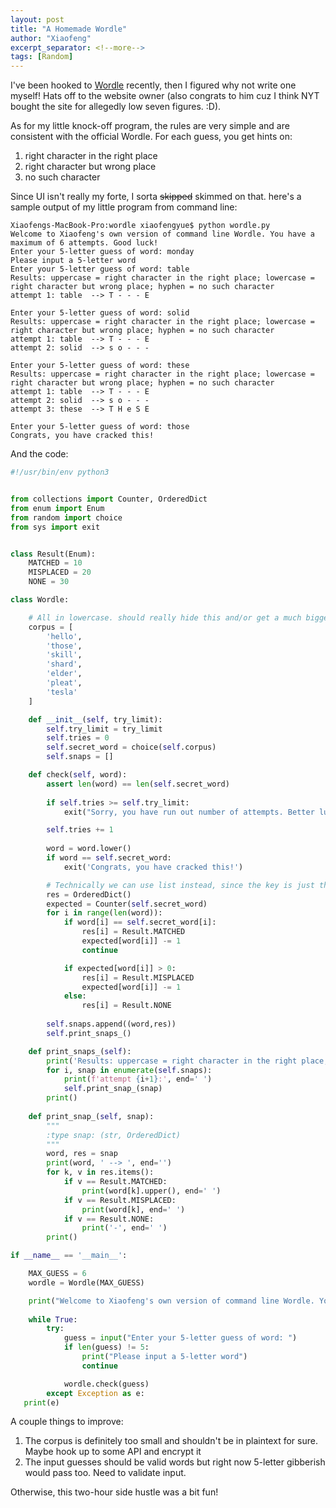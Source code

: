 ```yaml
---
layout: post
title: "A Homemade Wordle"
author: "Xiaofeng"
excerpt_separator: <!--more-->
tags: [Random]
---
```


I've been hooked to [Wordle](https://www.powerlanguage.co.uk/wordle/) recently, then I figured why not write one myself!<!--more--> Hats off to the website owner (also congrats to him cuz I think NYT bought the site for allegedly low seven figures. :D).

As for my little knock-off program, the rules are very simple and are consistent with the official Wordle. For each guess, you get hints on:

1. right character in the right place
2. right character but wrong place
3. no such character

Since UI isn't really my forte, I sorta ~~skipped~~ skimmed on that. here's a sample output of my little program from command line:

```text
Xiaofengs-MacBook-Pro:wordle xiaofengyue$ python wordle.py 
Welcome to Xiaofeng's own version of command line Wordle. You have a maximum of 6 attempts. Good luck!
Enter your 5-letter guess of word: monday
Please input a 5-letter word
Enter your 5-letter guess of word: table
Results: uppercase = right character in the right place; lowercase = right character but wrong place; hyphen = no such character
attempt 1: table  --> T - - - E 

Enter your 5-letter guess of word: solid
Results: uppercase = right character in the right place; lowercase = right character but wrong place; hyphen = no such character
attempt 1: table  --> T - - - E 
attempt 2: solid  --> s o - - - 

Enter your 5-letter guess of word: these
Results: uppercase = right character in the right place; lowercase = right character but wrong place; hyphen = no such character
attempt 1: table  --> T - - - E 
attempt 2: solid  --> s o - - - 
attempt 3: these  --> T H e S E 

Enter your 5-letter guess of word: those
Congrats, you have cracked this!

```

And the code:

```python
#!/usr/bin/env python3


from collections import Counter, OrderedDict
from enum import Enum
from random import choice
from sys import exit


class Result(Enum):
    MATCHED = 10
    MISPLACED = 20
    NONE = 30

class Wordle:

    # All in lowercase. should really hide this and/or get a much bigger dictionary
    corpus = [
        'hello',
        'those',
        'skill',
        'shard',
        'elder',
        'pleat',
        'tesla'
    ]

    def __init__(self, try_limit):
        self.try_limit = try_limit
        self.tries = 0
        self.secret_word = choice(self.corpus)
        self.snaps = []

    def check(self, word):
        assert len(word) == len(self.secret_word)
    
        if self.tries >= self.try_limit:
            exit("Sorry, you have run out number of attempts. Better luck on the next Wordle!")

        self.tries += 1
        
        word = word.lower()
        if word == self.secret_word:
            exit('Congrats, you have cracked this!')

        # Technically we can use list instead, since the key is just the index. But I just love OrderedDict too much
        res = OrderedDict()
        expected = Counter(self.secret_word)
        for i in range(len(word)):
            if word[i] == self.secret_word[i]:
                res[i] = Result.MATCHED
                expected[word[i]] -= 1
                continue

            if expected[word[i]] > 0:
                res[i] = Result.MISPLACED
                expected[word[i]] -= 1
            else:
                res[i] = Result.NONE
        
        self.snaps.append((word,res))
        self.print_snaps_()

    def print_snaps_(self):
        print('Results: uppercase = right character in the right place; lowercase = right character but wrong place; hyphen = no such character')
        for i, snap in enumerate(self.snaps):
            print(f'attempt {i+1}:', end=' ')
            self.print_snap_(snap)
        print()
        
    def print_snap_(self, snap):
        """
        :type snap: (str, OrderedDict)
        """
        word, res = snap
        print(word, ' --> ', end='')
        for k, v in res.items():
            if v == Result.MATCHED:
                print(word[k].upper(), end=' ')
            if v == Result.MISPLACED:
                print(word[k], end=' ')
            if v == Result.NONE:
                print('-', end=' ')
        print()

if __name__ == '__main__':

    MAX_GUESS = 6
    wordle = Wordle(MAX_GUESS)

    print("Welcome to Xiaofeng's own version of command line Wordle. You have a maximum of 6 attempts. Good luck!")
    
    while True:
        try:
            guess = input("Enter your 5-letter guess of word: ")
            if len(guess) != 5:
                print("Please input a 5-letter word")
                continue

            wordle.check(guess)
        except Exception as e:
   print(e)

```

A couple things to improve:

1. The corpus is definitely too small and shouldn't be in plaintext for sure. Maybe hook up to some API and encrypt it
2. The input guesses should be valid words but right now 5-letter gibberish would pass too. Need to validate input.

Otherwise, this two-hour side hustle was a bit fun!
